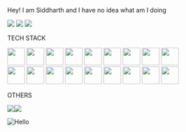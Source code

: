 Hey! I am Siddharth and I have no idea what am I doing


[<img src="https://img.shields.io/badge/Instagram-E4405F?style=for-the-badge&logo=instagram&logoColor=white" />](https://www.instagram.com/siddharth_banga/)
[<img src="https://img.shields.io/badge/LinkedIn-0077B5?style=for-the-badge&logo=linkedin&logoColor=white" />](https://www.linkedin.com/in/siddharth-banga/)
[<img src="https://img.shields.io/badge/website-000000?style=for-the-badge&logo=About.me&logoColor=white" />](https://portfolio.visionofsid.com/)

TECH STACK

<a ><img src="https://www.svgrepo.com/show/452228/html-5.svg" width="40" height="40"/></a>
<a><img src="https://www.svgrepo.com/show/373535/css.svg" width="40" height="40"/></a>
<a><img src="https://www.svgrepo.com/show/353498/bootstrap.svg" width="40" height="40"/></a>
<a><img src="https://www.svgrepo.com/show/452242/jquery.svg" width="40" height="40"/>
<a ><img src="https://www.svgrepo.com/show/354313/scala.svg" width="40" height="40"/>
<a ><img src="https://avatars.githubusercontent.com/u/5809764?s=200&v=4" width="40" height="40"/>
<a ><img src="https://banner2.cleanpng.com/20180816/fya/kisspng-apache-spark-hadoop-yarn-big-data-apache-hadoop-ap-data-science-ermlab-software-5b7647aebd6c85.9047258115344782547759.jpg" width="40" height="40"/>
<a ><img src="https://www.svgrepo.com/show/354139/opencv.svg" width="40" height="40"/>
<a ><img src="https://logowik.com/content/uploads/images/hadoop7135.jpg" width="40" height="40"/>
<br/>
<a ><img src="https://www.svgrepo.com/show/373484/c3.svg" width="40" height="40"/></a>
<a ><img src="https://www.svgrepo.com/show/353614/c-plusplus.svg" width="40" height="40"/></a>
<a ><img src="https://www.svgrepo.com/show/452091/python.svg" width="40" height="40"/>
<a ><img src="https://www.svgrepo.com/show/354127/numpy.svg" width="40" height="40"/>
<a ><img src="https://www.svgrepo.com/show/439233/mysql.svg" width="40" height="40"/>
<a ><img src="https://pbs.twimg.com/profile_images/525406577080037377/HqN22PuY_400x400.png" width="40" height="40"/>
<a ><img src="https://warehouse-camo.ingress.cmh1.psfhosted.org/7bc42058d2d94edfcc0533b1566dabea85076a76/68747470733a2f2f7261772e67697468756275736572636f6e74656e742e636f6d2f707974686f6e2d70696c6c6f772f70696c6c6f772d6c6f676f2f6d61696e2f70696c6c6f772d6c6f676f2d323438783235302e706e67" width="40" height="40"/>
<a ><img src="https://www.seekpng.com/png/detail/875-8753366_flask-framework-logo-svg.png" width="40" height="40"/>
<a ><img src="https://www.logolynx.com/images/logolynx/3f/3f1504ee77702612650e8b7cce5d22a1.jpeg" width="40" height="40"/>


OTHERS 

<img src="https://img.shields.io/badge/Adobe%20Illustrator-FF9A00?style=for-the-badge&logo=adobe%20illustrator&logoColor=white" /><img src="https://img.shields.io/badge/Canva-%2300C4CC.svg?&style=for-the-badge&logo=Canva&logoColor=white" />

![Hello](https://user-images.githubusercontent.com/91724657/199535159-24baabdf-2957-4a11-b5b9-8372e65d871f.png)


<!--
**VOSID8/VOSID8** is a ✨ _special_ ✨ repository because its `README.md` (this file) appears on your GitHub profile.
<img src="https://img.shields.io/badge/LinkedIn-0077B5?style=for-the-badge&logo=linkedin&logoColor=white" />
<img src="https://img.shields.io/badge/LinkedIn-0077B5?style=for-the-badge&logo=linkedin&logoColor=white" />
Here are some ideas to get you started:

- 🔭 I’m currently working on ...
- 🌱 I’m currently learning ...
- 👯 I’m looking to collaborate on ...
- 🤔 I’m looking for help with ...
- 💬 Ask me about ...
- 📫 How to reach me: ...
- 😄 Pronouns: ...
- ⚡ Fun fact: ...
-->
